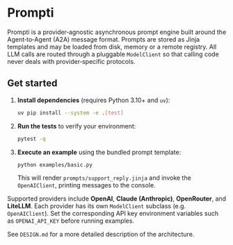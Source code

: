 # Prompti

Prompti is a provider‑agnostic asynchronous prompt engine built around the
Agent‑to‑Agent (A2A) message format. Prompts are stored as Jinja templates and
may be loaded from disk, memory or a remote registry. All LLM calls are routed
through a pluggable `ModelClient` so that calling code never deals with
provider‑specific protocols.

## Get started

1. **Install dependencies** (requires Python 3.10+ and `uv`):

   ```bash
   uv pip install --system -e .[test]
   ```

2. **Run the tests** to verify your environment:

   ```bash
   pytest -q
   ```

3. **Execute an example** using the bundled prompt template:

   ```bash
   python examples/basic.py
   ```

   This will render `prompts/support_reply.jinja` and invoke the
   `OpenAIClient`, printing messages to the console.

Supported providers include **OpenAI**, **Claude (Anthropic)**, **OpenRouter**,
and **LiteLLM**.  Each provider has its own `ModelClient` subclass (e.g.
`OpenAIClient`).  Set the corresponding API key environment variables such as
`OPENAI_API_KEY` before running examples.

See `DESIGN.md` for a more detailed description of the architecture.
